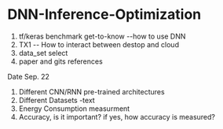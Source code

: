 # DNN-Inference-Optimization
1. tf/keras benchmark get-to-know --how to use DNN
2. TX1 -- How to interact between destop and cloud
3. data_set select
4. paper and gits references

Date Sep. 22
1. Different CNN/RNN pre-trained architectures
2. Different Datasets -text
3. Energy Consumption measurment 
4. Accuracy, is it important? if yes, how accuracy is measured?
